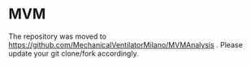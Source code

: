 # MVM

The repository was moved to https://github.com/MechanicalVentilatorMilano/MVMAnalysis . Please update your git clone/fork accordingly.
